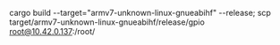 cargo build --target="armv7-unknown-linux-gnueabihf" --release; scp target/armv7-unknown-linux-gnueabihf/release/gpio root@10.42.0.137:/root/

